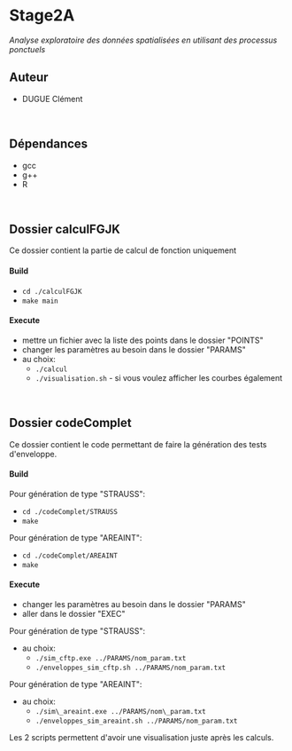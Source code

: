 # Stage2A

*Analyse exploratoire des données spatialisées en utilisant des processus ponctuels*
<br/>

## Auteur
 - DUGUE Clément
<br/>

## Dépendances
 - gcc
 - g++
 - R
<br/>

## Dossier calculFGJK

Ce dossier contient la partie de calcul de fonction uniquement

#### Build
 - `cd ./calculFGJK`
 - `make main`

#### Execute
 - mettre un fichier avec la liste des points dans le dossier "POINTS"
 - changer les paramètres au besoin dans le dossier "PARAMS"
 - au choix:
	- `./calcul`
	- `./visualisation.sh` - si vous voulez afficher les courbes également
<br/>


## Dossier codeComplet

Ce dossier contient le code permettant de faire la génération des tests d'enveloppe.

#### Build
Pour génération de type "STRAUSS":
 - `cd ./codeComplet/STRAUSS`
 - `make`

Pour génération de type "AREAINT":
 - `cd ./codeComplet/AREAINT`
 - `make`

#### Execute
 - changer les paramètres au besoin dans le dossier "PARAMS"
 - aller dans le dossier "EXEC"

Pour génération de type "STRAUSS":
 - au choix:
	 - `./sim_cftp.exe ../PARAMS/nom_param.txt`
	 - `./enveloppes_sim_cftp.sh ../PARAMS/nom_param.txt`

Pour génération de type "AREAINT":
 - au choix:
	 - `./sim\_areaint.exe ../PARAMS/nom\_param.txt`
	 - `./enveloppes_sim_areaint.sh ../PARAMS/nom_param.txt`

Les 2 scripts permettent d'avoir une visualisation juste après les calculs.

